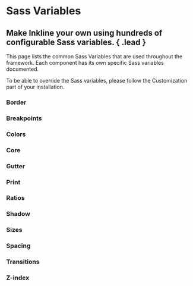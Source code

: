 # Sass Variables
## Make Inkline your own using hundreds of configurable Sass variables. { .lead }

This page lists the common Sass Variables that are used throughout the framework. Each component has its own specific Sass variables documented.

<i-alert variant="info">
    <template slot="icon"><i-icon icon="info" class="h4"></i-icon></template>
    <p>To be able to override the Sass variables, please follow the Customization part of your <nuxt-link :to="{ name: 'docs-introduction-getting-started' }">installation</nuxt-link>.</p>
</i-alert>

### Border

<i-scss-preview title="Border" expanded :header="false">
    <template slot="scss">
        <api-table>
            <api-table-row>
                <template slot="property">$border-width</template>
                <template slot="default"><code>1px</code></template>
            </api-table-row>
            <api-table-row>
                <template slot="property">$border-color</template>
                <template slot="default"><code>$color-gray-20</code></template>
            </api-table-row>
            <api-table-row>
                <template slot="property">$border-color-light</template>
                <template slot="default"><code>$border-color</code></template>
            </api-table-row>
            <api-table-row>
                <template slot="property">$border-color-dark</template>
                <template slot="default"><code>$color-gray-70</code></template>
            </api-table-row>
            <api-table-row>
                <template slot="property">$border-radius-enabled</template>
                <template slot="default"><code>true</code></template>
            </api-table-row>
            <api-table-row>
                <template slot="property">$border-radius-base</template>
                <template slot="default"><code>0.25rem</code></template>
            </api-table-row>
            <api-table-row>
                <template slot="property">$border-radius-xs</template>
                <template slot="default"><code>$border-radius-base * $size-multiplier-xs</code></template>
            </api-table-row>
            <api-table-row>
                <template slot="property">$border-radius-sm</template>
                <template slot="default"><code>$border-radius-base * $size-multiplier-sm</code></template>
            </api-table-row>
            <api-table-row>
                <template slot="property">$border-radius-md</template>
                <template slot="default"><code>$border-radius-base * $size-multiplier-md</code></template>
            </api-table-row>
            <api-table-row>
                <template slot="property">$border-radius-lg</template>
                <template slot="default"><code>$border-radius-base * $size-multiplier-lg</code></template>
            </api-table-row>
            <api-table-row>
                <template slot="property">$border-radius-xl</template>
                <template slot="default"><code>$border-radius-base * $size-multiplier-xl</code></template>
            </api-table-row>
            <api-table-row>
                <template slot="property">$border-radius</template>
                <template slot="default"><code>(...)</code></template>
            </api-table-row>
        </api-table>
    </template>
</i-scss-preview>

### Breakpoints

<i-scss-preview title="Breakpoints" expanded :header="false">
    <template slot="scss">
        <api-table>
            <api-table-row>
                <template slot="property">$breakpoints-xs</template>
                <template slot="default"><code>0</code></template>
            </api-table-row>
            <api-table-row>
                <template slot="property">$breakpoints-sm</template>
                <template slot="default"><code>576px</code></template>
            </api-table-row>
            <api-table-row>
                <template slot="property">$breakpoints-md</template>
                <template slot="default"><code>768px</code></template>
            </api-table-row>
            <api-table-row>
                <template slot="property">$breakpoints-lg</template>
                <template slot="default"><code>992px</code></template>
            </api-table-row>
            <api-table-row>
                <template slot="property">$breakpoints-xl</template>
                <template slot="default"><code>1200px</code></template>
            </api-table-row>
            <api-table-row>
                <template slot="property">$breakpoints</template>
                <template slot="default"><code>(...)</code></template>
            </api-table-row>
        </api-table>
    </template>
</i-scss-preview>

### Colors

<i-scss-preview title="Colors" expanded :header="false">
    <template slot="scss">
        <api-table>
            <api-table-row>
                <template slot="property">$color-red</template>
                <template slot="default"><code>#f25f5c</code></template>
            </api-table-row>
            <api-table-row>
                <template slot="property">$color-orange</template>
                <template slot="default"><code>#f1ac53</code></template>
            </api-table-row>
            <api-table-row>
                <template slot="property">$color-yellow</template>
                <template slot="default"><code>#ffe066</code></template>
            </api-table-row>
            <api-table-row>
                <template slot="property">$color-green</template>
                <template slot="default"><code>#5fb072</code></template>
            </api-table-row>
            <api-table-row>
                <template slot="property">$color-teal</template>
                <template slot="default"><code>#62bec1</code></template>
            </api-table-row>
            <api-table-row>
                <template slot="property">$color-blue</template>
                <template slot="default"><code>#178bb2</code></template>
            </api-table-row>
            <api-table-row>
                <template slot="property">$color-purple</template>
                <template slot="default"><code>#5d65b9</code></template>
            </api-table-row>
            <api-table-row>
                <template slot="property">$color-pink</template>
                <template slot="default"><code>#ff6f80</code></template>
            </api-table-row>
            <api-table-row>
                <template slot="property">$color-group-basic</template>
                <template slot="default"><code>(...)</code></template>
            </api-table-row>
            <api-table-row>
                <template slot="property">$color-transparent</template>
                <template slot="default"><code>transparent</code></template>
            </api-table-row>
            <api-table-row>
                <template slot="property">$color-white</template>
                <template slot="default"><code>#ffffff</code></template>
            </api-table-row>
            <api-table-row>
                <template slot="property">$color-gray-10</template>
                <template slot="default"><code>#f8f9fa</code></template>
            </api-table-row>
            <api-table-row>
                <template slot="property">$color-gray-20</template>
                <template slot="default"><code>#e9ecef</code></template>
            </api-table-row>
            <api-table-row>
                <template slot="property">$color-gray-30</template>
                <template slot="default"><code>#dee2e6</code></template>
            </api-table-row>
            <api-table-row>
                <template slot="property">$color-gray-40</template>
                <template slot="default"><code>#ced4da</code></template>
            </api-table-row>
            <api-table-row>
                <template slot="property">$color-gray-50</template>
                <template slot="default"><code>#adb5bd</code></template>
            </api-table-row>
            <api-table-row>
                <template slot="property">$color-gray-60</template>
                <template slot="default"><code>#868e96</code></template>
            </api-table-row>
            <api-table-row>
                <template slot="property">$color-gray-70</template>
                <template slot="default"><code>#495057</code></template>
            </api-table-row>
            <api-table-row>
                <template slot="property">$color-gray-80</template>
                <template slot="default"><code>#343a40</code></template>
            </api-table-row>
            <api-table-row>
                <template slot="property">$color-gray-90</template>
                <template slot="default"><code>#202229</code></template>
            </api-table-row>
            <api-table-row>
                <template slot="property">$color-black</template>
                <template slot="default"><code>#000000</code></template>
            </api-table-row>
            <api-table-row>
                <template slot="property">$color-group-neutral</template>
                <template slot="default"><code>(...)</code></template>
            </api-table-row>
            <api-table-row>
                <template slot="property">$color-primary</template>
                <template slot="default"><code>$color-blue</code></template>
            </api-table-row>
            <api-table-row>
                <template slot="property">$color-secondary</template>
                <template slot="default"><code>$color-purple</code></template>
            </api-table-row>
            <api-table-row>
                <template slot="property">$color-group-brand</template>
                <template slot="default"><code>(...)</code></template>
            </api-table-row>
            <api-table-row>
                <template slot="property">$color-light</template>
                <template slot="default"><code>$color-gray-20</code></template>
            </api-table-row>
            <api-table-row>
                <template slot="property">$color-dark</template>
                <template slot="default"><code>$color-gray-80</code></template>
            </api-table-row>
            <api-table-row>
                <template slot="property">$color-group-monochrome</template>
                <template slot="default"><code>(...)</code></template>
            </api-table-row>
            <api-table-row>
                <template slot="property">$color-group-monochrome-white</template>
                <template slot="default"><code>(...)</code></template>
            </api-table-row>
            <api-table-row>
                <template slot="property">$color-success</template>
                <template slot="default"><code>$color-green</code></template>
            </api-table-row>
            <api-table-row>
                <template slot="property">$color-danger</template>
                <template slot="default"><code>$color-red</code></template>
            </api-table-row>
            <api-table-row>
                <template slot="property">$color-warning</template>
                <template slot="default"><code>$color-orange</code></template>
            </api-table-row>
            <api-table-row>
                <template slot="property">$color-info</template>
                <template slot="default"><code>$color-teal</code></template>
            </api-table-row>
            <api-table-row>
                <template slot="property">$color-group-state</template>
                <template slot="default"><code>(...)</code></template>
            </api-table-row>
            <api-table-row>
                <template slot="property">$color-facebook</template>
                <template slot="default"><code>#3b5998</code></template>
            </api-table-row>
            <api-table-row>
                <template slot="property">$color-twitter</template>
                <template slot="default"><code>#1da1f2</code></template>
            </api-table-row>
            <api-table-row>
                <template slot="property">$color-google</template>
                <template slot="default"><code>#dd4b39</code></template>
            </api-table-row>
            <api-table-row>
                <template slot="property">$color-instagram</template>
                <template slot="default"><code>#fd1d1d</code></template>
            </api-table-row>
            <api-table-row>
                <template slot="property">$color-dribbble</template>
                <template slot="default"><code>#ea4c89</code></template>
            </api-table-row>
            <api-table-row>
                <template slot="property">$color-behance</template>
                <template slot="default"><code>#1769ff</code></template>
            </api-table-row>
            <api-table-row>
                <template slot="property">$color-flickr</template>
                <template slot="default"><code>#ff0084</code></template>
            </api-table-row>
            <api-table-row>
                <template slot="property">$color-linkedin</template>
                <template slot="default"><code>#0077b5</code></template>
            </api-table-row>
            <api-table-row>
                <template slot="property">$color-youtube</template>
                <template slot="default"><code>#b31217</code></template>
            </api-table-row>
            <api-table-row>
                <template slot="property">$color-pinterest</template>
                <template slot="default"><code>#bd081c</code></template>
            </api-table-row>
            <api-table-row>
                <template slot="property">$color-github</template>
                <template slot="default"><code>#333333</code></template>
            </api-table-row>
            <api-table-row>
                <template slot="property">$color-tumblr</template>
                <template slot="default"><code>#35465c</code></template>
            </api-table-row>
            <api-table-row>
                <template slot="property">$color-twitch</template>
                <template slot="default"><code>#6441a5</code></template>
            </api-table-row>
            <api-table-row>
                <template slot="property">$color-envato</template>
                <template slot="default"><code>#82b541</code></template>
            </api-table-row>
            <api-table-row>
                <template slot="property">$color-vine</template>
                <template slot="default"><code>#00bf8f</code></template>
            </api-table-row>
            <api-table-row>
                <template slot="property">$color-group-social</template>
                <template slot="default"><code>(...)</code></template>
            </api-table-row>
            <api-table-row>
                <template slot="property">$variant-color-light</template>
                <template slot="default"><code>$color-white</code></template>
            </api-table-row>
            <api-table-row>
                <template slot="property">$variant-color-dark</template>
                <template slot="default"><code>$color-gray-80</code></template>
            </api-table-row>
            <api-table-row>
                <template slot="property">$colors</template>
                <template slot="default"><code>(...)</code></template>
            </api-table-row>
        </api-table>
    </template>
</i-scss-preview>

### Core

<i-scss-preview title="Core" expanded :header="false">
    <template slot="scss">
        <api-table>
            <api-table-row>
                <template slot="property">$body-background</template>
                <template slot="default"><code>$color-white</code></template>
            </api-table-row>
            <api-table-row>
                <template slot="property">$body-color</template>
                <template slot="default"><code>$color-gray-80</code></template>
            </api-table-row>
            <api-table-row>
                <template slot="property">$body-background-light</template>
                <template slot="default"><code>$body-background</code></template>
            </api-table-row>
            <api-table-row>
                <template slot="property">$body-color-light</template>
                <template slot="default"><code>$body-color</code></template>
            </api-table-row>
            <api-table-row>
                <template slot="property">$body-background-dark</template>
                <template slot="default"><code>$color-gray-90</code></template>
            </api-table-row>
            <api-table-row>
                <template slot="property">$body-color-dark</template>
                <template slot="default"><code>$color-gray-10</code></template>
            </api-table-row>
            <api-table-row>
                <template slot="property">$body-variants</template>
                <template slot="default"><code>(...)</code></template>
            </api-table-row>
        </api-table>
    </template>
</i-scss-preview>

### Gutter

<i-scss-preview title="Gutter" expanded :header="false">
    <template slot="scss">
        <api-table>
            <api-table-row>
                <template slot="property">$gutter-xs</template>
                <template slot="default"><code>24px</code></template>
            </api-table-row>
            <api-table-row>
                <template slot="property">$gutter-sm</template>
                <template slot="default"><code>26px</code></template>
            </api-table-row>
            <api-table-row>
                <template slot="property">$gutter-md</template>
                <template slot="default"><code>28px</code></template>
            </api-table-row>
            <api-table-row>
                <template slot="property">$gutter-lg</template>
                <template slot="default"><code>30px</code></template>
            </api-table-row>
            <api-table-row>
                <template slot="property">$gutter-xl</template>
                <template slot="default"><code>32px</code></template>
            </api-table-row>
            <api-table-row>
                <template slot="property">$gutter</template>
                <template slot="default"><code>(...)</code></template>
            </api-table-row>
        </api-table>
    </template>
</i-scss-preview>

### Print

<i-scss-preview title="Print" expanded :header="false">
    <template slot="scss">
        <api-table>
            <api-table-row>
                <template slot="property">$print</template>
                <template slot="default"><code>true</code></template>
            </api-table-row>
        </api-table>
    </template>
</i-scss-preview>

### Ratios

<i-scss-preview title="Ratio" expanded :header="false">
    <template slot="scss">
        <api-table>
            <api-table-row>
                <template slot="property">$ratio-second</template>
                <template slot="default"><code>1.067</code></template>
            </api-table-row>
            <api-table-row>
                <template slot="property">$ratio-major-second</template>
                <template slot="default"><code>1.125</code></template>
            </api-table-row>
            <api-table-row>
                <template slot="property">$ratio-minor-third</template>
                <template slot="default"><code>1.2</code></template>
            </api-table-row>
            <api-table-row>
                <template slot="property">$ratio-major-third</template>
                <template slot="default"><code>1.25</code></template>
            </api-table-row>
            <api-table-row>
                <template slot="property">$ratio-perfect-fourth</template>
                <template slot="default"><code>1.333</code></template>
            </api-table-row>
            <api-table-row>
                <template slot="property">$ratio-augmented-fourth</template>
                <template slot="default"><code>1.414</code></template>
            </api-table-row>
            <api-table-row>
                <template slot="property">$ratio-perfect-fifth</template>
                <template slot="default"><code>1.5</code></template>
            </api-table-row>
            <api-table-row>
                <template slot="property">$ratio-golden</template>
                <template slot="default"><code>1.618</code></template>
            </api-table-row>
            <api-table-row>
                <template slot="property">$ratio</template>
                <template slot="default"><code>(...)</code></template>
            </api-table-row>
            <api-table-row>
                <template slot="property">$scale-ratio</template>
                <template slot="default"><code>$ratio-minor-third</code></template>
            </api-table-row>
            <api-table-row>
                <template slot="property">$scale-ratio-secondary</template>
                <template slot="default"><code>$ratio-perfect-fourth</code></template>
            </api-table-row>
        </api-table>
    </template>
</i-scss-preview>


### Shadow

<i-scss-preview title="Shadow" expanded :header="false">
    <template slot="scss">
        <api-table>
            <api-table-row>
                <template slot="property">$box-shadow-enabled</template>
                <template slot="default"><code>true</code></template>
            </api-table-row>
            <api-table-row>
                <template slot="property">$box-shadow</template>
                <template slot="default"><code>0 1rem 1rem -1rem rgba(0, 0, 0, 1)</code></template>
            </api-table-row>
        </api-table>
    </template>
</i-scss-preview>


### Sizes

<i-scss-preview title="Sizes" expanded :header="false">
    <template slot="scss">
        <api-table>
            <api-table-row>
                <template slot="property">$size-percentages</template>
                <template slot="default"><code>('25': 25%, '50': 50%, '75': 75%, '100': 100%)</code></template>
            </api-table-row>
            <api-table-row>
                <template slot="property">$sizes</template>
                <template slot="default"><code>('sm', 'md', 'lg')</code></template>
            </api-table-row>
            <api-table-row>
                <template slot="property">$size-multiplier-xs</template>
                <template slot="default"><code>0.6</code></template>
            </api-table-row>
            <api-table-row>
                <template slot="property">$size-multiplier-sm</template>
                <template slot="default"><code>0.8</code></template>
            </api-table-row>
            <api-table-row>
                <template slot="property">$size-multiplier-md</template>
                <template slot="default"><code>1</code></template>
            </api-table-row>
            <api-table-row>
                <template slot="property">$size-multiplier-lg</template>
                <template slot="default"><code>1.2</code></template>
            </api-table-row>
            <api-table-row>
                <template slot="property">$size-multiplier-xl</template>
                <template slot="default"><code>1.4</code></template>
            </api-table-row>
            <api-table-row>
                <template slot="property">$size-multipliers</template>
                <template slot="default"><code>(...)</code></template>
            </api-table-row>
        </api-table>
    </template>
</i-scss-preview>

### Spacing

<i-scss-preview title="Spacing" expanded :header="false">
    <template slot="scss">
        <api-table>
            <api-table-row>
                <template slot="property">$spacer</template>
                <template slot="default"><code>1rem</code></template>
            </api-table-row>
            <api-table-row>
                <template slot="property">$spacer-1-2</template>
                <template slot="default"><code>$spacer * 1 / 2</code></template>
            </api-table-row>
            <api-table-row>
                <template slot="property">$spacer-1-3</template>
                <template slot="default"><code>$spacer * 1 / 3</code></template>
            </api-table-row>
            <api-table-row>
                <template slot="property">$spacer-2-3</template>
                <template slot="default"><code>$spacer * 2 / 3</code></template>
            </api-table-row>
            <api-table-row>
                <template slot="property">$spacer-1-4</template>
                <template slot="default"><code>$spacer * 1 / 4</code></template>
            </api-table-row>
            <api-table-row>
                <template slot="property">$spacer-3-4</template>
                <template slot="default"><code>$spacer * 3 / 4</code></template>
            </api-table-row>
            <api-table-row>
                <template slot="property">$spacer-0</template>
                <template slot="default"><code>$spacer * 0</code></template>
            </api-table-row>
            <api-table-row>
                <template slot="property">$spacer-1</template>
                <template slot="default"><code>$spacer * 1</code></template>
            </api-table-row>
            <api-table-row>
                <template slot="property">$spacer-2</template>
                <template slot="default"><code>$spacer * 2</code></template>
            </api-table-row>
            <api-table-row>
                <template slot="property">$spacer-3</template>
                <template slot="default"><code>$spacer * 3</code></template>
            </api-table-row>
            <api-table-row>
                <template slot="property">$spacer-4</template>
                <template slot="default"><code>$spacer * 4</code></template>
            </api-table-row>
            <api-table-row>
                <template slot="property">$spacer-5</template>
                <template slot="default"><code>$spacer * 5</code></template>
            </api-table-row>
            <api-table-row>
                <template slot="property">$spacer-6</template>
                <template slot="default"><code>$spacer * 6</code></template>
            </api-table-row>
            <api-table-row>
                <template slot="property">$spacer-7</template>
                <template slot="default"><code>$spacer * 7</code></template>
            </api-table-row>
            <api-table-row>
                <template slot="property">$spacer-8</template>
                <template slot="default"><code>$spacer * 8</code></template>
            </api-table-row>
            <api-table-row>
                <template slot="property">$spacers</template>
                <template slot="default"><code>(...)</code></template>
            </api-table-row>
        </api-table>
    </template>
</i-scss-preview>

### Transitions

<i-scss-preview title="Transitions" expanded :header="false">
    <template slot="scss">
        <api-table>
            <api-table-row>
                <template slot="property">$transition-enabled</template>
                <template slot="default"><code>true</code></template>
            </api-table-row>
            <api-table-row>
                <template slot="property">$transition-duration</template>
                <template slot="default"><code>210ms</code></template>
            </api-table-row>
            <api-table-row>
                <template slot="property">$transition-easing</template>
                <template slot="default"><code>ease</code></template>
            </api-table-row>
        </api-table>
    </template>
</i-scss-preview>

### Z-index

<i-scss-preview title="Z-index" expanded :header="false">
    <template slot="scss">
        <api-table>
            <api-table-row>
                <template slot="property">$z-index-dropdown</template>
                <template slot="default"><code>1000</code></template>
            </api-table-row>
            <api-table-row>
                <template slot="property">$z-index-sticky</template>
                <template slot="default"><code>1020</code></template>
            </api-table-row>
            <api-table-row>
                <template slot="property">$z-index-fixed</template>
                <template slot="default"><code>1030</code></template>
            </api-table-row>
            <api-table-row>
                <template slot="property">$z-index-modal-backdrop</template>
                <template slot="default"><code>1040</code></template>
            </api-table-row>
            <api-table-row>
                <template slot="property">$z-index-modal</template>
                <template slot="default"><code>1050</code></template>
            </api-table-row>
            <api-table-row>
                <template slot="property">$z-index-popover</template>
                <template slot="default"><code>1060</code></template>
            </api-table-row>
            <api-table-row>
                <template slot="property">$z-index-tooltip</template>
                <template slot="default"><code>1070</code></template>
            </api-table-row>
        </api-table>
    </template>
</i-scss-preview>
